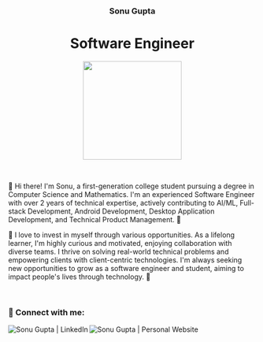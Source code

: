 <h3 align="center">Sonu Gupta</h3>
<h1 align="center">Software Engineer</h1>

<p align="center"><img src="https://github.com/Dxsonu7/Dxsonu7/assets/87947158/bfef7909-78ee-4646-bb89-9075e47c1720" width="200px" target="_blank"></p>

<br>

<p>
👋 Hi there! I'm Sonu, a first-generation college student pursuing a degree in Computer Science and Mathematics. I'm an experienced Software Engineer with over 2 years of technical expertise, actively contributing to AI/ML, Full-stack Development, Android Development, Desktop Application Development, and Technical Product Management. 🚀

💜 I love to invest in myself through various opportunities. As a lifelong learner, I'm highly curious and motivated, enjoying collaboration with diverse teams. I thrive on solving real-world technical problems and empowering clients with client-centric technologies. I'm always seeking new opportunities to grow as a software engineer and student, aiming to impact people's lives through technology. 🚀
</p>

<br>

### 🔗 Connect with me:

[<img align="left" alt="Sonu Gupta | LinkedIn" src="https://img.shields.io/badge/LinkedIn-0077B5?style=for-the-badge&logo=linkedin&logoColor=white" />][linkedin]
[<img align="left" alt="Sonu Gupta | Personal Website" src="https://img.shields.io/badge/Website-4285F4?style=for-the-badge&logo=GoogleChrome&logoColor=white" />][website]

<br><br>

<br>

[linkedin]: https://www.linkedin.com/in/sonu-gupta-731536190/
[website]: https://dxsonu7.github.io/
